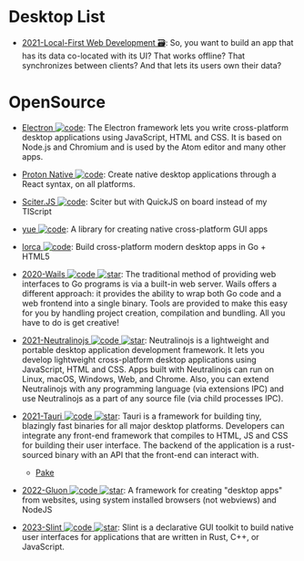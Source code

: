 # Desktop List

- [2021-Local-First Web Development 🗃️](https://localfirstweb.dev/): So, you want to build an app that has its data co-located with its UI? That works offline? That synchronizes between clients? And that lets its users own their data?

# OpenSource

- [Electron ![code](https://ng-tech.icu/assets/code.svg)](https://github.com/electron/electron): The Electron framework lets you write cross-platform desktop applications using JavaScript, HTML and CSS. It is based on Node.js and Chromium and is used by the Atom editor and many other apps.

- [Proton Native ![code](https://ng-tech.icu/assets/code.svg)](https://proton-native.js.org/#/): Create native desktop applications through a React syntax, on all platforms.

- [Sciter.JS ![code](https://ng-tech.icu/assets/code.svg)](https://github.com/c-smile/sciter-js-sdk): Sciter but with QuickJS on board instead of my TIScript

- [yue ![code](https://ng-tech.icu/assets/code.svg)](https://github.com/yue/yue): A library for creating native cross-platform GUI apps

- [lorca ![code](https://ng-tech.icu/assets/code.svg)](https://github.com/zserge/lorca): Build cross-platform modern desktop apps in Go + HTML5

- [2020-Wails ![code](https://ng-tech.icu/assets/code.svg) ![star](https://img.shields.io/github/stars/wailsapp/wails)](https://github.com/wailsapp/wails): The traditional method of providing web interfaces to Go programs is via a built-in web server. Wails offers a different approach: it provides the ability to wrap both Go code and a web frontend into a single binary. Tools are provided to make this easy for you by handling project creation, compilation and bundling. All you have to do is get creative!

- [2021-Neutralinojs ![code](https://ng-tech.icu/assets/code.svg) ![star](https://img.shields.io/github/stars/neutralinojs/neutralinojs)](https://github.com/neutralinojs/neutralinojs): Neutralinojs is a lightweight and portable desktop application development framework. It lets you develop lightweight cross-platform desktop applications using JavaScript, HTML and CSS. Apps built with Neutralinojs can run on Linux, macOS, Windows, Web, and Chrome. Also, you can extend Neutralinojs with any programming language (via extensions IPC) and use Neutralinojs as a part of any source file (via child processes IPC).

- [2021-Tauri ![code](https://ng-tech.icu/assets/code.svg) ![star](https://img.shields.io/github/stars/tauri-apps/tauri)](https://github.com/tauri-apps/tauri): Tauri is a framework for building tiny, blazingly fast binaries for all major desktop platforms. Developers can integrate any front-end framework that compiles to HTML, JS and CSS for building their user interface. The backend of the application is a rust-sourced binary with an API that the front-end can interact with.

  - [Pake](https://github.com/tw93/Pake)

- [2022-Gluon ![code](https://ng-tech.icu/assets/code.svg) ![star](https://img.shields.io/github/stars/gluon-framework/gluon)](https://github.com/gluon-framework/gluon): A framework for creating "desktop apps" from websites, using system installed browsers (not webviews) and NodeJS

- [2023-Slint ![code](https://ng-tech.icu/assets/code.svg) ![star](https://img.shields.io/github/stars/slint-ui/slint)](https://github.com/slint-ui/slint): Slint is a declarative GUI toolkit to build native user interfaces for applications that are written in Rust, C++, or JavaScript.
